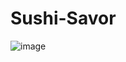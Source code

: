 # Sushi-Savor
![image](https://github.com/DevGeniusIT/Sushi-Savor/assets/118427777/62e0571c-2816-427c-a9d0-d6b2373a70b1)
